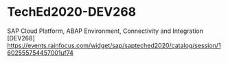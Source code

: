# TechEd2020-DEV268
SAP Cloud Platform, ABAP Environment, Connectivity and Integration [DEV268]
https://events.rainfocus.com/widget/sap/sapteched2020/catalog/session/1602555754457001uf74

